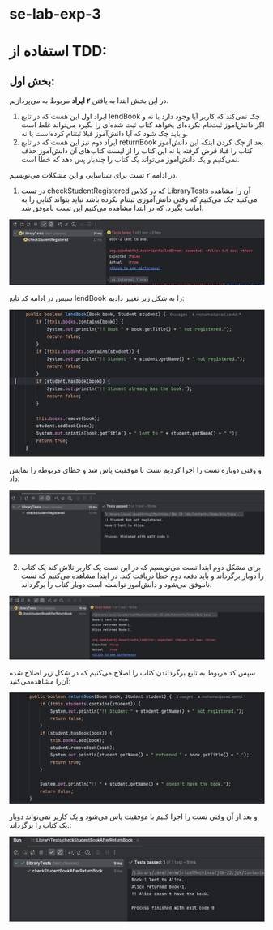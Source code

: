 # se-lab-exp-3

# استفاده از TDD:

## بخش اول:

در این بخش ابتدا به یافتن **۲ ایراد** مربوط به می‌پردازیم.


1. ایراد اول این هست که در تابع lendBook چک نمی‌کند که کاربر آیا وجود دارد یا نه و اگر دانش‌اموز ثبت‌نام نکرده‌ای بخواهد کتاب ثبت شده‌ای را بگیرد می‌تواند غلط است و باید چک شود که آیا دانش‌آموز قبلا ثبتنام کرده‌است یا نه.
2. ایراد دوم نیز این هست که در تابع returnBook بعد از چک کردن اینکه این دانش‌آموز کتاب را قبلا قرض گرفته یا نه این کتاب را از لیست کتاب‌های آن دانش‌آموز حذف نمی‌کنیم و یک دانش‌آموز می‌تواند یک کتاب را چندبار پس دهد که خطا است. 

در ادامه ۲ تست برای شناسایی و این مشکلات می‌نویسیم.

1. در تست checkStudentRegistered که در کلاس LibraryTests آن را مشاهده‌ می‌کنید چک می‌کنیم که وقتی دانش‌آموزی ثبتنام نکرده باشد نباید بتواند کتابی را به امانت بگیرد.
که در ابتدا مشاهده می‌کنیم این تست ناموفق شد.

![img.png](images/img.png)

سپس در ادامه کد تابع lendBook را به شکل زیر تغییر دادیم:

![img_1.png](images/img_1.png)

و وقتی دوباره تست را اجرا کردیم تست با موفقیت پاس شد و خطای مربوطه را نمایش داد:

![img_2.png](images/img_2.png)


2. برای مشکل دوم ابتدا تست می‌نویسیم که در این تست یک کاربر تلاش کند یک کتاب را دوبار برگرداند و باید دفعه دوم خطا دریافت کند.
در ابتدا مشاهده می‌کنیم که تست ناموفق می‌شود و دانش‌آموز توانسته است دوبار کتاب را برگرداند.

![img_3.png](images/img_3.png)

سپس کد مربوط به تابع برگرداندن کتاب را اصلاح می‌کنیم که در شکل زیر اصلاح شده آن‌را مشاهده‌می‌کنید:

![img_4.png](images/img_4.png)

و بعد از آن وقتی تست را اجرا کنیم با موفقیت پاس می‌شود و یک کاربر نمی‌تواند دوبار یک کتاب را برگرداند.:

![img_5.png](images/img_5.png)